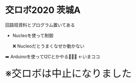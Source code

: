 # 交ロボ2020 茨城A
回路班資料とプログラム置いてある

- Nucleoを使って制御
  
  :x: Nucleoだとうまくなぜか動かない


:arrow_right: Arduinoを使ってI2Cとかやる:fu::fu::fu: ←いまココ

<font size=6>※交ロボは中止になりました</font>
